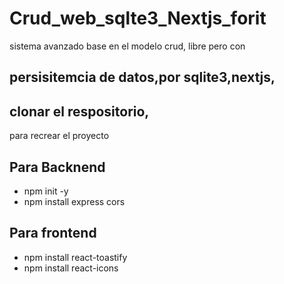 # Crud_web_sqlte3_Nextjs_forit
sistema avanzado base en el modelo crud,
libre pero con
## persisitemcia de datos,por sqlite3,nextjs,

## clonar el respositorio, 
para recrear el proyecto
## Para Backnend
- npm init -y
- npm install express  cors



## Para frontend 
 - npm install react-toastify 
 - npm install react-icons

